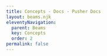 ```yaml
---
title: Concepts - Docs - Pusher Docs
layout: beams.njk
eleventyNavigation: 
  parent: Beams
  key: Concepts
  order: 2
permalink: false
---
```

